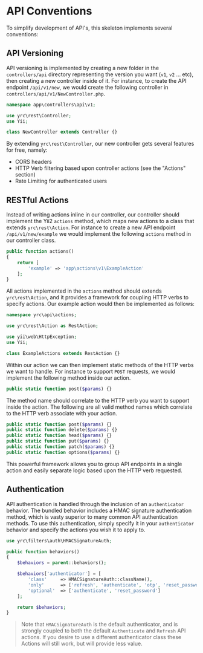 # API Conventions

To simplify development of API's, this skeleton implements several conventions:

## API Versioning

API versioning is implemented by creating a new folder in the `controllers/api` directory representing the version you want (`v1`, `v2` ... etc), then creating a new controller inside of it. For instance, to create the API endpoint `/api/v1/new`, we would create the following controller in `controllers/api/v1/NewController.php`.

```php
namespace app\controllers\api\v1;

use yrc\rest\Controller;
use Yii;

class NewController extends Controller {}
```

By extending `yrc\rest\Controller`, our new controller gets several features for free, namely:

- CORS headers
- HTTP Verb filtering based upon controller actions (see the "Actions" section)
- Rate Limiting for authenticated users

## RESTful Actions

Instead of writing actions inline in our controller, our controller should implement the Yii2 `actions` method, which maps new actions to a class that extends `yrc\rest\Action`. For instance to create a new API endpoint `/api/v1/new/example` we would implement the following `actions` method in our controller class.

```php
public function actions()
{
    return [
        'example' => 'app\actions\v1\ExampleAction'
    ];
}
```

All actions implemented in the `actions` method should extends `yrc\rest\Action`, and it provides a framework for coupling HTTP verbs to specify actions. Our example action would then be implemented as follows:

```php
namespace yrc\api\actions;

use yrc\rest\Action as RestAction;

use yii\web\HttpException;
use Yii;

class ExampleActions extends RestAction {}
```

Within our action we can then implement static methods of the HTTP verbs we want to handle. For instance to support `POST` requests, we would implement the following method inside our action.

```php
public static function post($params) {}
```

The method name should correlate to the HTTP verb you want to support inside the action. The following are all valid method names which correlate to the HTTP verb associate with your action.

```php
public static function post($params) {}
public static function delete($params) {}
public static function head($params) {}
public static function put($params) {}
public static function patch($params) {}
public static function options($params) {}
```

This powerful framework allows you to group API endpoints in a single action and easily separate logic based upon the HTTP verb requested.

## Authentication

API authentication is handled through the inclusion of an `authenticator` behavior. The bundled behavior includes a HMAC signature authentication method, which is vasty superior to many common API authentication methods. To use this authentication, simply specify it in your `authenticator` behavior and specify the actions you wish it to apply to.

```php
use yrc\filters\auth\HMACSignatureAuth;

public function behaviors()
{
    $behaviors = parent::behaviors();

    $behaviors['authenticator'] = [
        'class'     => HMACSignatureAuth::className(),
        'only'      => ['refresh', 'authenticate', 'otp', 'reset_password'],
        'optional'  => ['authenticate', 'reset_password']
    ];

    return $behaviors;
}
```

> Note that `HMACSignatureAuth` is the default authenticator, and is strongly coupled to both the default `Authenticate` and `Refresh` API actions. If you desire to use a different authenticator class these Actions will still work, but will provide less value.